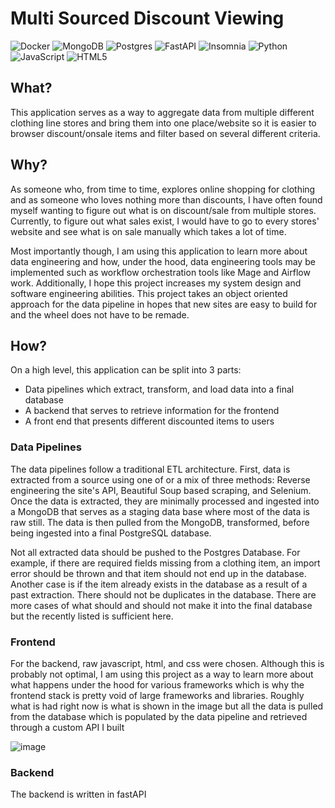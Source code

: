 # Multi Sourced Discount Viewing 
![Docker](https://img.shields.io/badge/docker-%230db7ed.svg?style=for-the-badge&logo=docker&logoColor=white) ![MongoDB](https://img.shields.io/badge/MongoDB-%234ea94b.svg?style=for-the-badge&logo=mongodb&logoColor=white) ![Postgres](https://img.shields.io/badge/postgres-%23316192.svg?style=for-the-badge&logo=postgresql&logoColor=white) ![FastAPI](https://img.shields.io/badge/FastAPI-005571?style=for-the-badge&logo=fastapi) ![Insomnia](https://img.shields.io/badge/Insomnia-black?style=for-the-badge&logo=insomnia&logoColor=5849BE) ![Python](https://img.shields.io/badge/python-3670A0?style=for-the-badge&logo=python&logoColor=ffdd54) ![JavaScript](https://img.shields.io/badge/javascript-%23323330.svg?style=for-the-badge&logo=javascript&logoColor=%23F7DF1E) ![HTML5](https://img.shields.io/badge/html5-%23E34F26.svg?style=for-the-badge&logo=html5&logoColor=white) 

## What?
This application serves as a way to aggregate data from multiple different clothing line stores and bring them into one place/website so it is easier to browser discount/onsale items and filter based on several different criteria. 

## Why?
As someone who, from time to time, explores online shopping for clothing and as someone who loves nothing more than discounts, I have often found myself wanting to figure out
what is on discount/sale from multiple stores. Currently, to figure out what sales exist, I would have to go to every stores' website and see what is on sale manually which takes a lot of time.

Most importantly though, I am using this application to learn more about data engineering and how, under the hood, data engineering tools may be implemented such as workflow orchestration tools like Mage and Airflow work.
Additionally, I hope this project increases my system design and software engineering abilities. This project takes an object oriented approach for the data pipeline in hopes that new sites are easy to build for and the wheel does not have to be remade.

## How?
On a high level, this application can be split into 3 parts:
* Data pipelines which extract, transform, and load data into a final database
* A backend that serves to retrieve information for the frontend
* A front end that presents different discounted items to users

### Data Pipelines
The data pipelines follow a traditional ETL architecture. First, data is extracted from a source using one of or a mix of three methods: Reverse engineering the site's API, Beautiful Soup based scraping, and Selenium.
Once the data is extracted, they are minimally processed and ingested into a MongoDB that serves as a staging data base where most of the data is raw still. The data is then pulled from the MongoDB, transformed, before being ingested into a final 
PostgreSQL database. 

Not all extracted data should be pushed to the Postgres Database. For example, if there are required fields missing from a clothing  item, an import error should be thrown and that item should not end up in the database. Another case
is if the item already exists in the database as a result of a past extraction. There should not be duplicates in the database. There are more cases of what should and should not make it into the final database but the recently listed is sufficient here. 

### Frontend
For the backend, raw javascript, html, and css were chosen. Although this is probably not optimal, I am using this project as a way to learn more about what happens under the hood for various frameworks which is why the frontend stack is pretty void of large 
frameworks and libraries. Roughly what is had right now is what is shown in the image but all the data is pulled from the database which is populated by the data pipeline and retrieved through a custom API I built 

![image](https://github.com/DiscoDoggy/discount_aggregation/assets/110149934/d105d2a9-61e1-4e6e-a270-2fde04e2e413)


### Backend 
The backend is written in fastAPI
